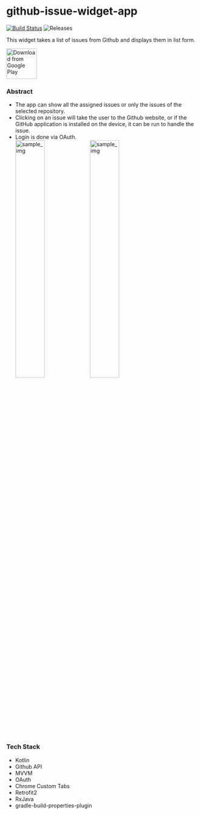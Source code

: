 # github-issue-widget-app
[![Build Status](https://travis-ci.org/umbum/github-issue-widget-app.svg?branch=develop)](https://travis-ci.org/umbum/github-issue-widget-app)
![Releases](https://img.shields.io/github/release/umbum/github-issue-widget-app)

This widget takes a list of issues from Github and displays them in list form.

[<img src="https://play.google.com/intl/en_us/badges/images/generic/en_badge_web_generic.png" alt="Download from Google Play" height="80">](https://play.google.com/store/apps/details?id=com.tistory.umbum.github_issue_widget_app)

### Abstract

- The app can show all the assigned issues or only the issues of the selected repository.
- Clicking on an issue will take the user to the Github website, or if the GitHub application is installed on the device, it can be run to handle the issue.  
- Login is done via OAuth.  
<img src="https://user-images.githubusercontent.com/25507015/63219907-f3ccba80-c1b6-11e9-935a-9a0a85ae3f38.jpeg" alt="sample_img" width="40%" height="40%"> <img src="https://user-images.githubusercontent.com/25507015/63219915-37bfbf80-c1b7-11e9-85d8-54d1d5b3e3fe.png" alt="sample_img" width="40%" height="40%">

### Tech Stack
- Kotlin
- Github API
- MVVM
- OAuth
- Chrome Custom Tabs
- Retrofit2
- RxJava
- gradle-build-properties-plugin
  